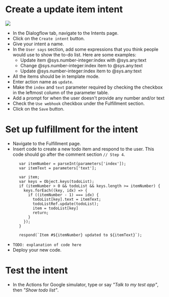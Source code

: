 # Create a update item intent

![](screenshots/02-show-list/04-update-item-intent.png)
- In the Dialogflow tab, navigate to the Intents page.
- Click on the `Create intent` button.
- Give your intent a name.
- In the `User says` section, add some expressions that you think people would use to show the to-do list. Here are some examples:
  - Update item @sys.number-integer:index with @sys.any:text
  - Change @sys.number-integer:index item to @sys.any:text
  - Update @sys.number-integer:index item to @sys.any:text
- All the items should be in template mode.
- Enter action name as `update`.
- Make the `index` and `text` parameter required by checking the checkbox in the leftmost column of the parameter table.
- Add a prompt for when the user doesn't provide any number and/or text
- Check the `Use webhook` checkbox under the Fulfillment section.
- Click on the `Save` button.

# Set up fulfillment for the intent

- Navigate to the Fulfillment page.
- Insert code to create a new todo item and respond to the user. This code should go after the comment section `// Step 4`.
```
      var itemNumber = parseInt(parameters['index']);
      var itemText = parameters['text'];

      var item;
      var keys = Object.keys(todoList);
      if (itemNumber > 0 && todoList && keys.length >= itemNumber) {
        keys.forEach((key, idx) => {
          if ((itemNumber - 1) === idx) {
            todoList[key].text = itemText;
            todoListRef.update(todoList);
            item = todoList[key]
            return;
          }
        });
      }

      respond(`Item #${itemNumber} updated to ${itemText}`);
```
- `TODO: explanation of code here`
- Deploy your new code.

# Test the intent

- In the Actions for Google simulator, type or say _"Talk to my test app"_, then _"Show todo list"_.
